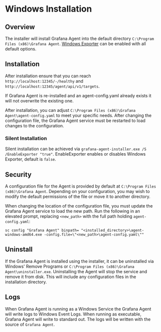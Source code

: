 # Windows Installation

## Overview

The installer will install Grafana Agent into the default directory `C:\Program Files (x86)\Grafana Agent`. [Windows Exporter](https://github.com/grafana/windows_exporter) can be enabled with all default options. 

## Installation

After installation ensure that you can reach `http://localhost:12345/-/healthy` and `http://localhost:12345/agent/api/v1/targets`. 

If Grafana Agent is re-installed and an agent-config.yaml already exists it will not overwrite the existing one.

After installation, you can adjust `C:\Program Files (x86)\Grafana Agent\agent-config.yaml` to meet your specific needs. After changing the configuration file, the Grafana Agent service must be restarted to load changes to the configuration.

### Silent Installation

Silent installation can be achieved via  `grafana-agent-installer.exe /S  /EnableExporter "true"`. EnableExporter enables or disables Windows Exporter, default is `false`.

## Security

A configuration file for the Agent is provided by default at `C:\Program Files (x86)\Grafana Agent`. Depending on your configuration, you may wish to modify the default permissions of the file or move it to another directory. 

When changing the location of the configuration file, you must update the Grafana Agent service to load the new path. Run the following in an elevated prompt, replacing `<new_path>` with the full path holding `agent-config.yaml`:

```
sc config "Grafana Agent" binpath= "<installed_directory>\agent-windows-amd64.exe -config.file=\"<new_path>\agent-config.yaml\""
```

## Uninstall

If the Grafana Agent is installed using the installer, it can be uninstalled via Windows' Remove Programs or `C:\Program Files (x86)\Grafana Agent\uninstaller.exe`. Uninstalling the Agent will stop the service and remove it from disk. This will include any configuration files in the installation directory. 

## Logs

When Grafana Agent is running as a Windows Service the Grafana Agent will write logs to Windows Event Logs. When running as executable, Grafana Agent will write to standard out. The logs will be written with the source of `Grafana Agent`.